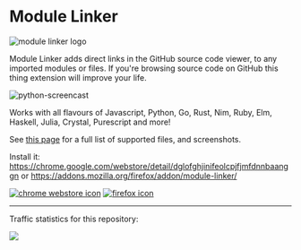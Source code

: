 # Module Linker

![module linker logo](https://cdn.rawgit.com/fiatjaf/module-linker/adbd7168/icon128.png)

Module Linker adds direct links in the GitHub source code viewer, to any imported modules or files. If you're browsing source code on GitHub this thing extension will improve your life.

![python-screencast](https://raw.githubusercontent.com/fiatjaf/module-linker/gh-pages/screenshot/python-screencast.gif)

Works with all flavours of Javascript, Python, Go, Rust, Nim, Ruby, Elm, Haskell, Julia, Crystal, Purescript and more!

See [this page](http://fiatjaf.alhur.es/module-linker/) for a full list of supported files, and screenshots.

Install it: https://chrome.google.com/webstore/detail/dglofghjinifeolcpjfjmfdnnbaanggn or https://addons.mozilla.org/firefox/addon/module-linker/

[![chrome webstore icon](https://cdn.rawgit.com/fiatjaf/module-linker/gh-pages/chrome-button.png)](https://chrome.google.com/webstore/detail/dglofghjinifeolcpjfjmfdnnbaanggn)
[![firefox icon](http://fiatjaf.alhur.es/module-linker/firefox-button.png)](https://addons.mozilla.org/firefox/addon/module-linker/)

---

Traffic statistics for this repository:

[![](http://ght.trackingco.de/fiatjaf/module-linker)](https://ght.trackingco.de/)

